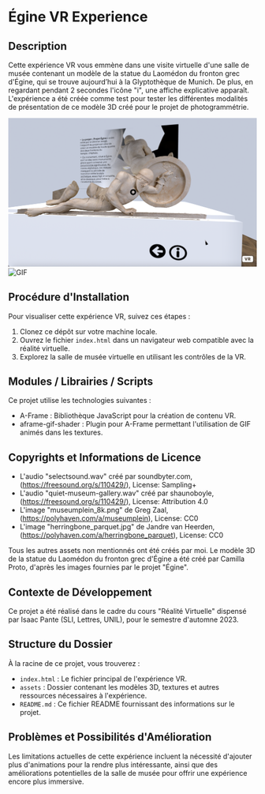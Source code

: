 # Égine VR Experience

## Description

Cette expérience VR vous emmène dans une visite virtuelle d'une salle de musée contenant un modèle de la statue du Laomédon du fronton grec d'Égine, qui se trouve aujourd’hui à la Glyptothèque de Munich. De plus, en regardant pendant 2 secondes l'icône "i", une affiche explicative apparaît. L'expérience a été créée comme test pour tester les différentes modalités de présentation de ce modèle 3D créé pour le projet de photogrammétrie.

![Vue d'ensemble](/Assets/mainView.png)
![GIF](/Assets/VREgine.gif)

## Procédure d'Installation

Pour visualiser cette expérience VR, suivez ces étapes :

1. Clonez ce dépôt sur votre machine locale.
2. Ouvrez le fichier `index.html` dans un navigateur web compatible avec la réalité virtuelle.
3. Explorez la salle de musée virtuelle en utilisant les contrôles de la VR.

## Modules / Librairies / Scripts

Ce projet utilise les technologies suivantes :

- A-Frame : Bibliothèque JavaScript pour la création de contenu VR.
- aframe-gif-shader : Plugin pour A-Frame permettant l'utilisation de GIF animés dans les textures.

## Copyrights et Informations de Licence

- L'audio "selectsound.wav" créé par soundbyter.com,(https://freesound.org/s/110429/), License: Sampling+
- L'audio "quiet-museum-gallery.wav" créé par shaunoboyle, (https://freesound.org/s/110429/), License: Attribution 4.0
- L'image "museumplein_8k.png" de Greg Zaal, (https://polyhaven.com/a/museumplein), License: CC0
- L'image "herringbone_parquet.jpg" de Jandre van Heerden, (https://polyhaven.com/a/herringbone_parquet), License: CC0

Tous les autres assets non mentionnés ont été créés par moi. Le modèle 3D de la statue du Laomédon du fronton grec d'Égine a été créé par Camilla Proto, d'après les images fournies par le projet "Égine".

## Contexte de Développement
 
Ce projet a été réalisé dans le cadre du cours "Réalité Virtuelle" dispensé par Isaac Pante (SLI, Lettres, UNIL), pour le semestre d'automne 2023.

## Structure du Dossier

À la racine de ce projet, vous trouverez :

- `index.html` : Le fichier principal de l'expérience VR.
- `assets` : Dossier contenant les modèles 3D, textures et autres ressources nécessaires à l'expérience.
- `README.md` : Ce fichier README fournissant des informations sur le projet.

## Problèmes et Possibilités d'Amélioration

Les limitations actuelles de cette expérience incluent la nécessité d'ajouter plus d'animations pour la rendre plus intéressante, ainsi que des améliorations potentielles de la salle de musée pour offrir une expérience encore plus immersive.
